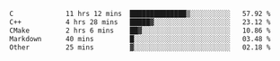 <!--START_SECTION:waka-->

```txt
C             11 hrs 12 mins  ██████████████▒░░░░░░░░░░   57.92 %
C++           4 hrs 28 mins   █████▓░░░░░░░░░░░░░░░░░░░   23.12 %
CMake         2 hrs 6 mins    ██▓░░░░░░░░░░░░░░░░░░░░░░   10.86 %
Markdown      40 mins         █░░░░░░░░░░░░░░░░░░░░░░░░   03.48 %
Other         25 mins         ▓░░░░░░░░░░░░░░░░░░░░░░░░   02.18 %
```

<!--END_SECTION:waka-->
